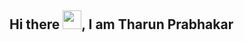 ## Hi there <img src="https://www.google.com/url?sa=i&url=https%3A%2F%2Fgiphy.com%2Fgifs%2FAdbros-jKkqqRlfzajljKVV5p&psig=AOvVaw0oT0iDDmvrh1dCh6eXsjgd&ust=1718380679270000&source=images&cd=vfe&opi=89978449&ved=0CBEQjRxqFwoTCJi51IL52IYDFQAAAAAdAAAAABAE" width="30px">, I am Tharun Prabhakar

<!--
**Nurath/Nurath** is a ✨ _special_ ✨ repository because its `README.md` (this file) appears on your GitHub profile.

Here are some ideas to get you started:

- 🔭 I’m currently working on ...
- 🌱 I’m currently learning ...
- 👯 I’m looking to collaborate on ...
- 🤔 I’m looking for help with ...
- 💬 Ask me about ...
- 📫 How to reach me: ...
- 😄 Pronouns: ...
- ⚡ Fun fact: ...
-->
